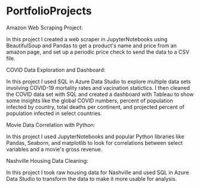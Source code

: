 # PortfolioProjects

Amazon Web Scraping Project:

In this project I created a web scraper in JupyterNotebooks using BeautifulSoup and Pandas to get a product's 
name and price from an amazon page, and set up a periodic price check to send the data to a CSV file.

COVID Data Exploration and Dashboard:

In this project I used SQL in Azure Data Studio to explore multiple data sets involving COVID-19 mortality rates 
and vacination statictics. I then cleaned the COVID data set with SQL and created a dashboard with Tableau
to show some insights like the global COVID numbers, percent of population infected by country, total deaths per 
continent, and projected percent of population infected in select countries.

Movie Data Correlation with Python:

In this project I used JupyterNotebooks and popular Python libraries like Pandas, Seaborn, and matplotlib to look 
for correlations between select variables and a movie's gross revenue.

Nashville Housing Data Cleaning:

In this project I took raw housing data for Nashville and used SQL in Azure Data Studio to transform the data
to make it more usable for analysis.
